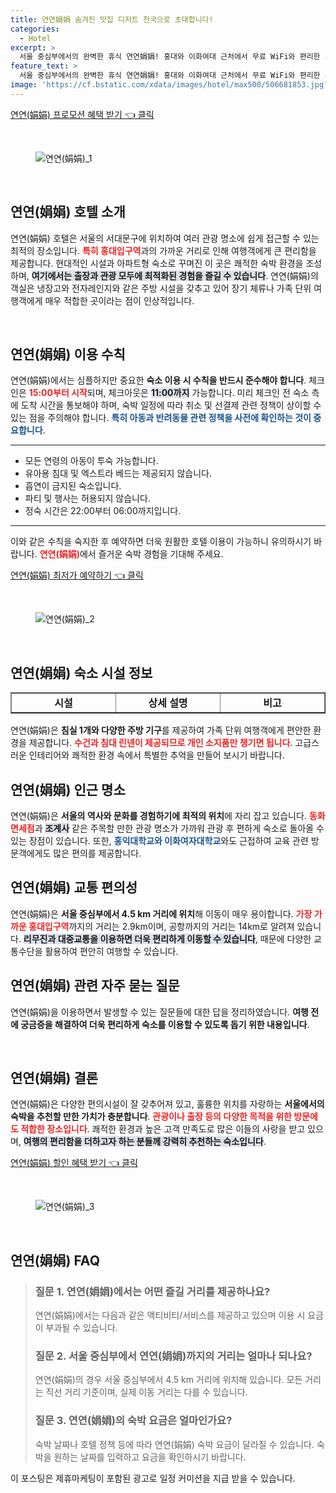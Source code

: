 ```yaml
---
title: 연연娟娟 숨겨진 맛집 디저트 천국으로 초대합니다!
categories:
  - Hotel
excerpt: >
  서울 중심부에서의 완벽한 휴식 연연娟娟! 홍대와 이화여대 근처에서 무료 WiFi와 편리한 시설을 갖춘 아파트에서 가족과 함께 특별한 추억을 만들어보세요.
feature_text: >
  서울 중심부에서의 완벽한 휴식 연연娟娟! 홍대와 이화여대 근처에서 무료 WiFi와 편리한 시설을 갖춘 아파트에서 가족과 함께 특별한 추억을 만들어보세요.
image: 'https://cf.bstatic.com/xdata/images/hotel/max500/506681853.jpg?k=768bbb616e076ebc47c744c81161261f320bfcc00f27f4e58dc51fada7598624&o=&hp=1'
---
```


<p><a class="modoo-button" href="https://tinyurl.com/2b77lzme" rel="nofollow noopener">연연(娟娟) 프로모션 혜택 받기 👈 클릭</a></p><br/>
<figure class="image"><img alt="연연(娟娟)_1" src="https://cf.bstatic.com/xdata/images/hotel/max1024x768/506681786.jpg?k=2f679c288df9a79c72927252606edb915f30c58282ed75d7e2f52de666904b3f&amp;o=&amp;hp=1"/></figure><br/>

<h2 data-ke-size="size26" id="연연호텔소개">연연(娟娟) 호텔 소개</h2>
<p data-ke-size="size16">연연(娟娟) 호텔은 서울의 서대문구에 위치하여 여러 관광 명소에 쉽게 접근할 수 있는 최적의 장소입니다. <b><span style="color: #ee2323;">특히 홍대입구역</span></b>과의 가까운 거리로 인해 여행객에게 큰 편리함을 제공합니다. 현대적인 시설과 아파트형 숙소로 꾸며진 이 곳은 쾌적한 숙박 환경을 조성하며, <b><span style="background-color: #21538527;">여기에서는 출장과 관광 모두에 최적화된 경험을 즐길 수 있습니다</span></b>. 연연(娟娟)의 객실은 냉장고와 전자레인지와 같은 주방 시설을 갖추고 있어 장기 체류나 가족 단위 여행객에게 매우 적합한 곳이라는 점이 인상적입니다.</p>
<p data-ke-size="size16"> </p>
<h2 data-ke-size="size23" id="이용수칙">연연(娟娟) 이용 수칙</h2>
<p data-ke-size="size16">연연(娟娟)에서는 심플하지만 중요한 <b>숙소 이용 시 수칙을 반드시 준수해야 합니다</b>. 체크인은 <b><span style="color: #ee2323;">15:00부터 시작</span></b>되며, 체크아웃은 <b><span style="background-color: #21538527;">11:00까지</span></b> 가능합니다. 미리 체크인 전 숙소 측에 도착 시간을 통보해야 하며, 숙박 일정에 따라 취소 및 선결제 관련 정책이 상이할 수 있는 점을 주의해야 합니다. <b><span style="color: #1a5490;">특히 아동과 반려동물 관련 정책을 사전에 확인하는 것이 중요합니다</span></b>.</p>
<hr contenteditable="false" data-ke-style="style5" data-ke-type="horizontalRule"/>
<ul data-ke-list-type="disc" style="list-style-type: disc;">
<li>모든 연령의 아동이 투숙 가능합니다.</li>
<li>유아용 침대 및 엑스트라 베드는 제공되지 않습니다.</li>
<li>흡연이 금지된 숙소입니다.</li>
<li>파티 및 행사는 허용되지 않습니다.</li>
<li>정숙 시간은 22:00부터 06:00까지입니다.</li>
</ul>
<hr contenteditable="false" data-ke-style="style5" data-ke-type="horizontalRule"/>
<p data-ke-size="size16">이와 같은 수칙을 숙지한 후 예약하면 더욱 원활한 호텔 이용이 가능하니 유의하시기 바랍니다. <b><span style="color: #ee2323;">연연(娟娟)</span></b>에서 즐거운 숙박 경험을 기대해 주세요.</p>
<p><a class="modoo-button" href="https://tinyurl.com/2b77lzme" rel="nofollow noopener">연연(娟娟) 최저가 예약하기 👈 클릭</a></p><br/>
<figure class="image"><img alt="연연(娟娟)_2" src="https://cf.bstatic.com/xdata/images/hotel/max500/506681853.jpg?k=768bbb616e076ebc47c744c81161261f320bfcc00f27f4e58dc51fada7598624&amp;o=&amp;hp=1"/></figure><br/>
<h2 data-ke-size="size23" id="숙소시설정보">연연(娟娟) 숙소 시설 정보</h2>
<table border="1" data-ke-align="alignLeft" data-ke-style="style16" style="border-collapse: collapse; width: 100%; height: 34px;">
<tbody>
<tr style="height: 17px;">
<td style="width: 33.3333%; text-align: center; height: 17px;"><b>시설</b></td>
<td style="width: 33.3333%; text-align: center; height: 17px;"><b>상세 설명</b></td>
<td style="width: 33.3333%; text-align: center; height: 17px;"><b>비고</b></td>
</tr>
<tr style="height: 17px;">
<td style="width: 33.3333%; text-align: center; height: 17px;">무료 Wi-Fi</td>
<td style="width: 33.3333%; text-align: center; height: 17px;">전 구역에서 무료로 제공됩니다.</td>
<td style="width: 33.3333%; text-align: center;">속도 양호</td>
</tr>
<tr>
<td style="width: 33.3333%; text-align: center;">냉장고</td>
<td style="width: 33.3333%; text-align: center;">조리된 음식 저장 가능</td>
<td style="width: 33.3333%; text-align: center;">기본 제공</td>
</tr>
<tr>
<td style="width: 33.3333%; text-align: center;">전자레인지</td>
<td style="width: 33.3333%; text-align: center;">간편한 조리 가능</td>
<td style="width: 33.3333%; text-align: center;">기본 제공</td>
</tr>
</tbody>
</table>
<p data-ke-size="size16">연연(娟娟)은 <b>침실 1개와 다양한 주방 기구</b>를 제공하여 가족 단위 여행객에게 편안한 환경을 제공합니다. <b><span style="color: #ee2323;">수건과 침대 린넨이 제공되므로 개인 소지품만 챙기면 됩니다</span></b>. 고급스러운 인테리어와 쾌적한 환경 속에서 특별한 추억을 만들어 보시기 바랍니다.</p>
<h2 data-ke-size="size23" id="인근명소">연연(娟娟) 인근 명소</h2>
<p data-ke-size="size16">연연(娟娟)은 <b>서울의 역사와 문화를 경험하기에 최적의 위치</b>에 자리 잡고 있습니다. <b><span style="color: #ee2323;">동화면세점</span></b>과 <b><span style="background-color: #21538527;">조계사</span></b> 같은 주목할 만한 관광 명소가 가까워 관광 후 편하게 숙소로 돌아올 수 있는 장점이 있습니다. 또한, <b><span style="color: #1a5490;">홍익대학교와 이화여자대학교</span></b>와도 근접하여 교육 관련 방문객에게도 많은 편의를 제공합니다.</p>
<h2 data-ke-size="size26" id="교통편의성">연연(娟娟) 교통 편의성</h2>
<p data-ke-size="size16">연연(娟娟)은 <b>서울 중심부에서 4.5 km 거리에 위치</b>해 이동이 매우 용이합니다. <b><span style="color: #ee2323;">가장 가까운 홍대입구역</span></b>까지의 거리는 2.9km이며, 공항까지의 거리는 14km로 알려져 있습니다. <b><span style="background-color: #21538527;">리무진과 대중교통을 이용하면 더욱 편리하게 이동할 수 있습니다</span></b>, 때문에 다양한 교통수단을 활용하여 편안히 여행할 수 있습니다.</p>
<h2 data-ke-size="size23" id="자주묻는질문">연연(娟娟) 관련 자주 묻는 질문</h2>
<p data-ke-size="size16">연연(娟娟)을 이용하면서 발생할 수 있는 질문들에 대한 답을 정리하였습니다. <b>여행 전에 궁금증을 해결하여 더욱 편리하게 숙소를 이용할 수 있도록 돕기 위한 내용입니다</b>.</p>
<p data-ke-size="size16"> </p>
<h2 data-ke-size="size26" id="결론">연연(娟娟) 결론</h2>
<p data-ke-size="size16">연연(娟娟)은 다양한 편의시설이 잘 갖추어져 있고, 훌륭한 위치를 자랑하는 <b>서울에서의 숙박을 추천할 만한 가치가 충분합니다</b>. <b><span style="color: #ee2323;">관광이나 출장 등의 다양한 목적을 위한 방문에도 적합한 장소입니다</span></b>. 쾌적한 환경과 높은 고객 만족도로 많은 이들의 사랑을 받고 있으며, <b><span style="background-color: #21538527;">여행의 편리함을 더하고자 하는 분들께 강력히 추천하는 숙소입니다</span></b>.</p>

<p><a class="modoo-button" href="https://tinyurl.com/2b77lzme" rel="nofollow noopener">연연(娟娟) 할인 혜택 받기 👈 클릭</a></p><br>

<figure class="image"><img src="https://cf.bstatic.com/xdata/images/hotel/max500/506681912.jpg?k=a9f6d12c66043d331e74b0efa7cf0292bee20363f1d193c0c688989b33613680&o=&hp=1" alt="연연(娟娟)_3"></figure><br>
<h2 id="연연(娟娟)_FAQ">연연(娟娟) FAQ</h2>
<div itemscope="" itemtype="https://schema.org/FAQPage"> 
<blockquote> 
<div itemscope="" itemprop="mainEntity" itemtype="https://schema.org/Question"> 
<h3 id="질문_1" itemprop="name">질문 1. 연연(娟娟)에서는 어떤 즐길 거리를 제공하나요?</h3> 
<div itemscope="" itemprop="acceptedAnswer" itemtype="https://schema.org/Answer"> 
<span itemprop="text"> 
<p>연연(娟娟)에서는 다음과 같은 액티비티/서비스를 제공하고 있으며 이용 시 요금이 부과될 수 있습니다.</p> 
</span> 
</div> 
</div> 

<div itemscope="" itemprop="mainEntity" itemtype="https://schema.org/Question"> 
<h3 id="질문_2" itemprop="name">질문 2. 서울 중심부에서 연연(娟娟)까지의 거리는 얼마나 되나요?</h3> 
<div itemscope="" itemprop="acceptedAnswer" itemtype="https://schema.org/Answer"> 
<span itemprop="text"> 
<p>연연(娟娟)의 경우 서울 중심부에서 4.5 km 거리에 위치해 있습니다. 모든 거리는 직선 거리 기준이며, 실제 이동 거리는 다를 수 있습니다.</p> 
</span> 
</div> 
</div> 

<div itemscope="" itemprop="mainEntity" itemtype="https://schema.org/Question"> 
<h3 id="질문_3" itemprop="name">질문 3. 연연(娟娟)의 숙박 요금은 얼마인가요?</h3> 
<div itemscope="" itemprop="acceptedAnswer" itemtype="https://schema.org/Answer"> 
<span itemprop="text"> 
<p>숙박 날짜나 호텔 정책 등에 따라 연연(娟娟) 숙박 요금이 달라질 수 있습니다. 숙박을 원하는 날짜를 입력하고 요금을 확인하시기 바랍니다.</p> 
</span> 
</div> 
</div> 
</blockquote> 
</div><p>이 포스팅은 제휴마케팅이 포함된 광고로 일정 커미션을 지급 받을 수 있습니다.</p>

